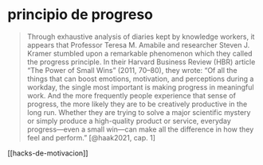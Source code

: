 # principio de progreso
>Through exhaustive analysis of diaries kept by knowledge workers, it appears that Professor Teresa M. Amabile and researcher Steven J. Kramer stumbled upon a remarkable phenomenon which they called the progress principle. In their Harvard Business Review (HBR) article “The Power of Small Wins” (2011, 70–80), they wrote: “Of all the things that can boost emotions, motivation, and perceptions during a workday, the single most important is making progress in meaningful work. And the more frequently people experience that sense of progress, the more likely they are to be creatively productive in the long run. Whether they are trying to solve a major scientific mystery or simply produce a high-quality product or service, everyday progress—even a small win—can make all the difference in how they feel and perform.” [@haak2021, cap. 1]

[[hacks-de-motivacion]]